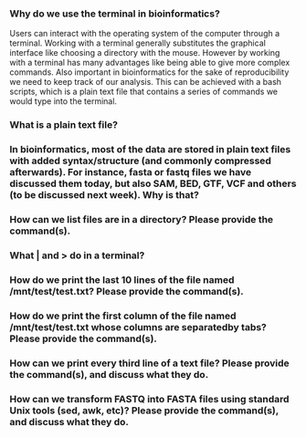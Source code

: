 


### Why do we use the terminal in bioinformatics?
Users can interact with the operating system of the computer through a terminal. Working with a terminal generally substitutes the graphical interface like choosing a directory with the mouse. However by working with a terminal has many advantages like being able to give more complex commands.
Also important in bioinformatics for the sake of reproducibility we need to keep track of our analysis. This can be achieved with a bash scripts, which is a plain text file that contains a series of commands we would type into the terminal.

### What is a plain text file?

### In bioinformatics, most of the data are stored in plain text files with added syntax/structure (and commonly compressed afterwards). For instance, fasta or fastq files we have discussed them today, but also SAM, BED, GTF, VCF and others (to be discussed next week). Why is that?

### How can we list files are in a directory? Please provide the command(s).

### What | and > do in a terminal?

### How do we print the last 10 lines of the file named /mnt/test/test.txt? Please provide the command(s).

### How do we print the first column of the file named /mnt/test/test.txt whose columns are separatedby tabs? Please provide the command(s).

### How can we print every third line of a text file? Please provide the command(s), and discuss what they do.

### How can we transform FASTQ into FASTA files using standard Unix tools (sed, awk, etc)? Please provide the command(s), and discuss what they do.
